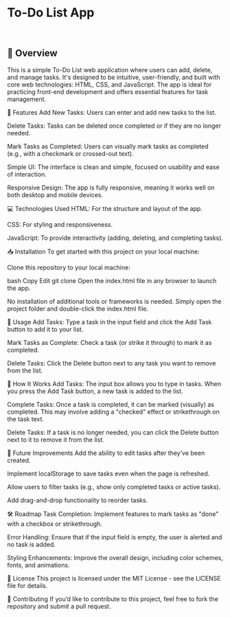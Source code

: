 <h1> To-Do List App </h1>
<br>

<h2>📖 Overview </h2>
<p>This is a simple To-Do List web application where users can add, delete, and manage tasks. It's designed to be intuitive, user-friendly, and built with core web technologies: HTML, CSS, and JavaScript. The app is ideal for practicing front-end development and offers essential features for task management.</p>

🚀 Features
Add New Tasks: Users can enter and add new tasks to the list.

Delete Tasks: Tasks can be deleted once completed or if they are no longer needed.

Mark Tasks as Completed: Users can visually mark tasks as completed (e.g., with a checkmark or crossed-out text).

Simple UI: The interface is clean and simple, focused on usability and ease of interaction.

Responsive Design: The app is fully responsive, meaning it works well on both desktop and mobile devices.

💻 Technologies Used
HTML: For the structure and layout of the app.

CSS: For styling and responsiveness.

JavaScript: To provide interactivity (adding, deleting, and completing tasks).

📥 Installation
To get started with this project on your local machine:

Clone this repository to your local machine:

bash
Copy
Edit
git clone <repository-url>
Open the index.html file in any browser to launch the app.

No installation of additional tools or frameworks is needed. Simply open the project folder and double-click the index.html file.

📱 Usage
Add Tasks: Type a task in the input field and click the Add Task button to add it to your list.

Mark Tasks as Complete: Check a task (or strike it through) to mark it as completed.

Delete Tasks: Click the Delete button next to any task you want to remove from the list.

🔧 How It Works
Add Tasks: The input box allows you to type in tasks. When you press the Add Task button, a new task is added to the list.

Complete Tasks: Once a task is completed, it can be marked (visually) as completed. This may involve adding a "checked" effect or strikethrough on the task text.

Delete Tasks: If a task is no longer needed, you can click the Delete button next to it to remove it from the list.

🌱 Future Improvements
Add the ability to edit tasks after they’ve been created.

Implement localStorage to save tasks even when the page is refreshed.

Allow users to filter tasks (e.g., show only completed tasks or active tasks).

Add drag-and-drop functionality to reorder tasks.

🛠️ Roadmap
Task Completion: Implement features to mark tasks as "done" with a checkbox or strikethrough.

Error Handling: Ensure that if the input field is empty, the user is alerted and no task is added.

Styling Enhancements: Improve the overall design, including color schemes, fonts, and animations.

📝 License
This project is licensed under the MIT License - see the LICENSE file for details.

🤝 Contributing
If you’d like to contribute to this project, feel free to fork the repository and submit a pull request.
